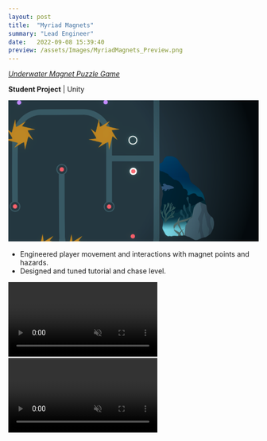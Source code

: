 ```yaml
---
layout: post
title:  "Myriad Magnets"
summary: "Lead Engineer"
date:   2022-09-08 15:39:40
preview: /assets/Images/MyriadMagnets_Preview.png
---
```


[_Underwater Magnet Puzzle Game_](https://dwagon6.itch.io/myriad-magnets)

**Student Project** | Unity

![Picture 1](/assets/Images/MyriadMagnets_Full.png)

- Engineered player movement and interactions with magnet points and hazards.
- Designed and tuned tutorial and chase level.

<video autoplay loop controls muted>
   <source type="video/mp4" src="/assets/Videos/MyriadMagnets_Clip1.mp4">
</video>

<video autoplay loop controls muted>
   <source type="video/mp4" src="/assets/Videos/MyriadMagnets_Clip2.mp4">
</video>
